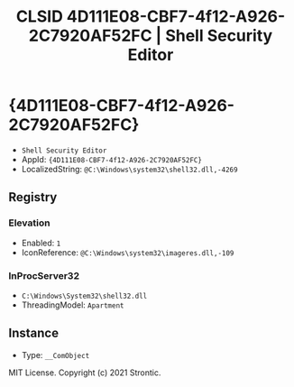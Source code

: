 ﻿---
title: "CLSID 4D111E08-CBF7-4f12-A926-2C7920AF52FC | Shell Security Editor"
excerpt: What is COM-Object CLSID 4D111E08-CBF7-4f12-A926-2C7920AF52FC?
---

# {4D111E08-CBF7-4f12-A926-2C7920AF52FC}

* `Shell Security Editor`
* AppId: `{4D111E08-CBF7-4f12-A926-2C7920AF52FC}`
* LocalizedString: `@C:\Windows\system32\shell32.dll,-4269`

## Registry


### Elevation

* Enabled: `1`
* IconReference: `@C:\Windows\system32\imageres.dll,-109`

### InProcServer32

* `C:\Windows\System32\shell32.dll`
* ThreadingModel: `Apartment`

## Instance

* Type: `__ComObject`

MIT License. Copyright (c) 2021 Strontic.


